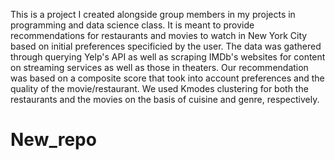 This is a project I created alongside group members in my projects in programming and data science class. It is meant to provide recommendations for restaurants and movies to watch in New York City based on initial preferences specificied by the user. The data was gathered through querying Yelp's API as well as scraping IMDb's websites for content on streaming services as well as those in theaters. Our recommendation was based on a composite score that took into account preferences and the quality of the movie/restaurant. We used Kmodes clustering for both the restaurants and the movies on the basis of cuisine and genre, respectively. 


# New_repo
